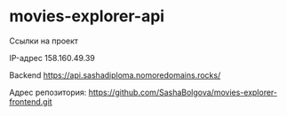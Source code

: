 # movies-explorer-api
Ссылки на проект

IP-адрес 158.160.49.39 

Backend https://api.sashadiploma.nomoredomains.rocks/

Адрес репозитория: https://github.com/SashaBolgova/movies-explorer-frontend.git